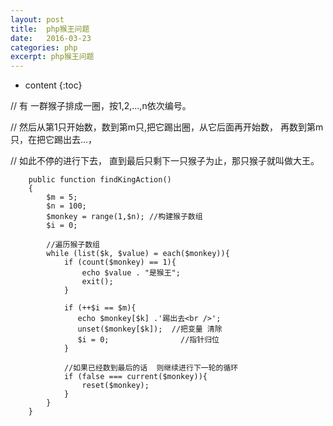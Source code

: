 ```yaml
---
layout: post
title:  php猴王问题
date:   2016-03-23
categories: php
excerpt: php猴王问题
---
```


* content
{:toc}

// 有 一群猴子排成一圈，按1,2,...,n依次编号。

// 然后从第1只开始数，数到第m只,把它踢出圈，从它后面再开始数， 再数到第m只，在把它踢出去...，

// 如此不停的进行下去， 直到最后只剩下一只猴子为止，那只猴子就叫做大王。

        public function findKingAction()
        {
            $m = 5;
            $n = 100;
            $monkey = range(1,$n); //构建猴子数组
            $i = 0;

            //遍历猴子数组
            while (list($k, $value) = each($monkey)){
                if (count($monkey) == 1){
                    echo $value . "是猴王";
                    exit();
                }

                if (++$i == $m){
                   echo $monkey[$k] .'踢出去<br />';
                   unset($monkey[$k]);  //把变量 清除
                   $i = 0;                //指针归位
                }

                //如果已经数到最后的话  则继续进行下一轮的循环
                if (false === current($monkey)){
                    reset($monkey);
                }
            }
        }